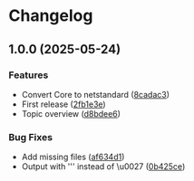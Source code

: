 # Changelog

## 1.0.0 (2025-05-24)


### Features

* Convert Core to netstandard ([8cadac3](https://github.com/thygesteffensen/ServiceBusEmulatorConfig/commit/8cadac327d1a4ea9fa7d84f7bdb9bfb3797007ca))
* First release ([2fb1e3e](https://github.com/thygesteffensen/ServiceBusEmulatorConfig/commit/2fb1e3e698fece4049858e1a2525a141450da60f))
* Topic overview ([d8bdee6](https://github.com/thygesteffensen/ServiceBusEmulatorConfig/commit/d8bdee65d9142c8cdd2eb23ab0146be05d541457))


### Bug Fixes

* Add missing files ([af634d1](https://github.com/thygesteffensen/ServiceBusEmulatorConfig/commit/af634d18a06999a827a6800826f135af6b61ac06))
* Output with ''' instead of \u0027 ([0b425ce](https://github.com/thygesteffensen/ServiceBusEmulatorConfig/commit/0b425cedc424847a87ce6edaed3a69c3f4fe60bf))
